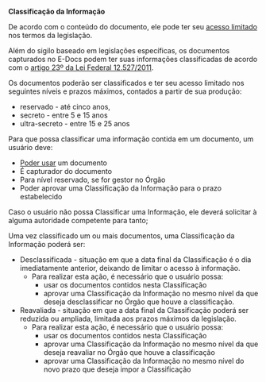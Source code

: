 **Classificação da Informação**

De acordo com o conteúdo do documento, ele pode ter seu [acesso limitado](AcessoLimitado.md) nos termos da legislação.

Além do sigilo baseado em legislações específicas, os documentos capturados no E-Docs podem ter suas informações classificadas de acordo com o [artigo 23º da Lei Federal 12.527/2011](http://www.planalto.gov.br/ccivil_03/_ato2011-2014/2011/lei/l12527.htm#art23).

Os documentos poderão ser classificados e ter seu acesso limitado nos seguintes níveis e prazos máximos, contados a partir de sua produção:

* reservado - até cinco anos, 
* secreto - entre 5 e 15 anos
* ultra-secreto - entre 15 e 25 anos

Para que possa classificar uma informação contida em um documento, um usuário deve:

- [Poder usar](PodeUsar.md) um documento
- É capturador do documento
- Para nível reservado, se for gestor no Órgão
- Poder aprovar uma Classificação da Informação para o prazo estabelecido

Caso o usuário não possa Classificar uma Informação, ele deverá  solicitar à alguma autoridade competente para tanto;

Uma vez classificado um ou mais documentos, uma Classificação da Informação poderá ser:

- Desclassificada - situação em que a data final da Classificação é o dia imediatamente anterior, deixando de limitar o acesso à informação. 
  - Para realizar esta ação, é necessário que o usuário possa:
    - usar os documentos contidos nesta Classificação
    - aprovar uma Classificação da Informação no mesmo nível da que deseja desclassificar no Órgão que houve a classificação.
- Reavaliada - situação em que a data final da Classificação poderá ser reduzida ou ampliada, limitada aos prazos máximos da legislação. 
  - Para realizar esta ação, é necessário que o usuário possa:
    - usar os documentos contidos nesta Classificação
    - aprovar uma Classificação da Informação no mesmo nível da que deseja reavaliar no Órgão que houve a classificação
    - aprovar uma Classificação da Informação no mesmo nível do novo prazo que deseja impor a Classificação





